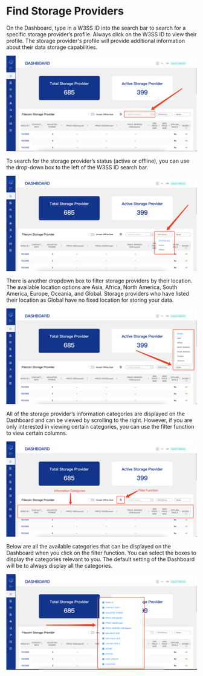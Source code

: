 # Find Storage Providers

On the Dashboard, type in a W3SS ID into the search bar to search for a specific storage provider’s profile. Always click on the W3SS ID to view their profile. The storage provider's profile will provide additional information about their data storage capabilities.  

![](<../../.gitbook/assets/image (14).png>)

To search for the storage provider’s status (active or offline), you can use the drop-down box to the left of the W3SS ID search bar.  

![](<../../.gitbook/assets/image (13).png>)

There is another dropdown box to filter storage providers by their location. The available location options are Asia, Africa, North America, South America, Europe, Oceania, and Global. Storage providers who have listed their location as Global have no fixed location for storing your data.  

![](<../../.gitbook/assets/image (12).png>)

All of the storage provider’s information categories are displayed on the Dashboard and can be viewed by scrolling to the right. However, if you are only interested in viewing certain categories, you can use the filter function to view certain columns. 

![](<../../.gitbook/assets/image (15).png>)

Below are all the available categories that can be displayed on the Dashboard when you click on the filter function. You can select the boxes to display the categories relevant to you. The default setting of the Dashboard will be to always display all the categories.  

![](<../../.gitbook/assets/image (16).png>)
